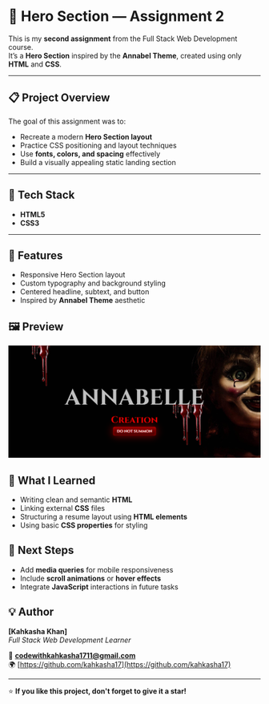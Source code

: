 # 🎨 Hero Section — Assignment 2

This is my **second assignment** from the Full Stack Web Development course.  
It’s a **Hero Section** inspired by the **Annabel Theme**, created using only **HTML** and **CSS**.

---

## 📋 Project Overview

The goal of this assignment was to:

- Recreate a modern **Hero Section layout**
- Practice CSS positioning and layout techniques
- Use **fonts, colors, and spacing** effectively
- Build a visually appealing static landing section

---

## 🧱 Tech Stack

- **HTML5**
- **CSS3**

---

## 🚀 Features

- Responsive Hero Section layout  
- Custom typography and background styling  
- Centered headline, subtext, and button  
- Inspired by **Annabel Theme** aesthetic  



## 🖼️ Preview

![Preview](./screenshort.png)

<!-- ## 🌐 Live Demo

You can view the live version of this project here:

👉 **[View Live Project](https://kahkasha17.github.io/Shery-Portfolio-Assignment1/)**  
_(Hosted using GitHub Pages)_ -->



## 🧠 What I Learned

- Writing clean and semantic **HTML**
- Linking external **CSS** files
- Structuring a resume layout using **HTML elements**
- Using basic **CSS properties** for styling


## 🔮 Next Steps

- Add **media queries** for mobile responsiveness  
- Include **scroll animations** or **hover effects**  
- Integrate **JavaScript** interactions in future tasks



## 💡 Author

**[Kahkasha Khan]**  
*Full Stack Web Development Learner*  

📧 **codewithkahkasha1711@gmail.com**  
🌍 [https://github.com/kahkasha17](https://github.com/kahkasha17)


---

⭐ **If you like this project, don't forget to give it a star!**
